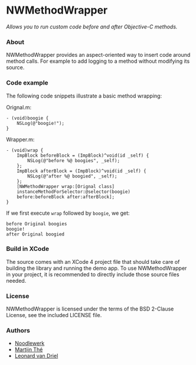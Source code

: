 NWMethodWrapper
=============

<em>Allows you to run custom code before and after Objective-C methods.</em>


### About
NWMethodWrapper provides an aspect-oriented way to insert code around method calls. For example to add logging to a method without modifying its source.


### Code example
The following code snippets illustrate a basic method wrapping:

Orignal.m:

    - (void)boogie {
        NSLog(@"boogie!");
    }

Wrapper.m:

    - (void)wrap {
        ImpBlock beforeBlock = (ImpBlock)^void(id _self) {
            NSLog(@"before %@ boogies", _self);
        };
        ImpBlock afterBlock = (ImpBlock)^void(id _self) {
            NSLog(@"after %@ boogied", _self);
        };
        [NWMethodWrapper wrap:[Orignal class] 
        instanceMethodForSelector:@selector(boogie) 
        before:beforeBlock after:afterBlock];
    }

If we first execute `wrap` followed by `boogie`, we get:

    before Original boogies
    boogie!
    after Original boogied


### Build in XCode
The source comes with an XCode 4 project file that should take care of building the library and running the demo app. To use NWMethodWrapper in your project, it is recommended to directly include those source files needed.


### License
NWMethodWrapper is licensed under the terms of the BSD 2-Clause License, see the included LICENSE file.


### Authors
- [Noodlewerk](http://www.noodlewerk.com/)
- [Martijn Thé](http://www.martijnthe.nl/)
- [Leonard van Driel](http://www.leonardvandriel.nl/)